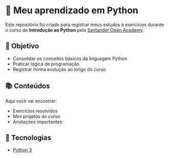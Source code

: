 # 🐍 Meu aprendizado em Python  

Este repositório foi criado para registrar meus estudos e exercícios durante o curso de **Introdução ao Python** pela [Santander Open Academy](https://app.santanderopenacademy.com/).  

## 🎯 Objetivo  
- Consolidar os conceitos básicos da linguagem Python  
- Praticar lógica de programação  
- Registrar minha evolução ao longo do curso  

## 📚 Conteúdos  
Aqui você vai encontrar:  
- Exercícios resolvidos  
- Mini projetos do curso  
- Anotações importantes  

## 🚀 Tecnologias  
- [Python 3](https://www.python.org/)  
